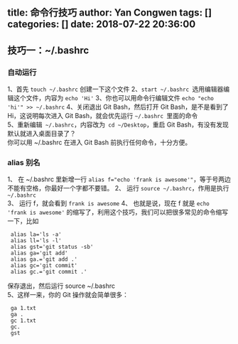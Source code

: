 title: 命令行技巧
author: Yan Congwen
tags: []
categories: []
date: 2018-07-22 20:36:00
---
## 技巧一：~/.bashrc
### 自动运行
1、首先 `touch ~/.bashrc` 创建一下这个文件	
2、`start ~/.bashrc `选用编辑器编辑这个文件，内容为 `echo 'Hi'`	
3、你也可以用命令行编辑文件 `echo "echo 'hi'" >> ~/.bashrc`
4、关闭退出 Git Bash，然后打开 Git Bash，是不是看到了 Hi，这说明每次进入 Git Bash，就会优先运行 `~/.bashrc `里面的命令	
5、重新编辑` ~/.bashrc`，内容改为` cd ~/Desktop`，重启 Git Bash，有没有发现默认就进入桌面目录了？		
你可以用 ~/.bashrc 在进入 Git Bash 前执行任何命令，十分方便。

### alias 别名
1、 在 ~/.bashrc 里新增一行 `alias f="echo 'frank is awesome'"`，等于号两边不能有空格，你最好一个字都不要错。	
2、 运行 `source ~/.bashrc`，作用是执行 `~/.bashrc`	
3、 运行 f，就会看到 `frank is awesome`	
4、 也就是说，现在 f 就是 `echo 'frank is awesome'` 的缩写了，利用这个技巧，我们可以把很多常见的命令缩写一下，比如	
```
 alias la='ls -a'
 alias ll='ls -l'
 alias gst='git status -sb'
 alias ga='git add'
 alias ga.='git add .'
 alias gc='git commit'
 alias gc.='git commit .'
```
保存退出，然后运行 source ~/.bashrc	
5、这样一来，你的 Git 操作就会简单很多：
```
 ga 1.txt
 ga .
 gc 1.txt
 gc.
 gst
```
